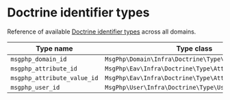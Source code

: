 # Doctrine identifier types

Reference of available [Doctrine identifier types](../infrastructure/doctrine-dbal.md#domain-identifier-type) across all
domains.

Type name | Type class
--- | ---
`msgphp_domain_id` | `MsgPhp\Domain\Infra\Doctrine\Type\DomainIdType`
`msgphp_attribute_id` | `MsgPhp\Eav\Infra\Doctrine\Type\AttributeIdType`
`msgphp_attribute_value_id` | `MsgPhp\Eav\Infra\Doctrine\Type\AttributeValueIdType`
`msgphp_user_id` | `MsgPhp\User\Infra\Doctrine\Type\UserIdType`
